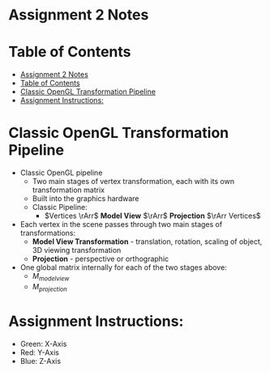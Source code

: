 # Assignment 2 Notes

# Table of Contents


<!-- @import "[TOC]" {cmd="toc" depthFrom=1 depthTo=6 orderedList=false} -->

<!-- code_chunk_output -->

- [Assignment 2 Notes](#assignment-2-notes)
- [Table of Contents](#table-of-contents)
- [Classic OpenGL Transformation Pipeline](#classic-opengl-transformation-pipeline)
- [Assignment Instructions:](#assignment-instructions)

<!-- /code_chunk_output -->

# Classic OpenGL Transformation Pipeline

- Classic OpenGL pipeline
  - Two main stages of vertex transformation, each with its own transformation matrix
  - Built into the graphics hardware
  - Classic Pipeline:
    - $Vertices \rArr$ **Model View** $\rArr$ **Projection** $\rArr Vertices$
- Each vertex in the scene passes through two main stages of transformations:
  - **Model View Transformation** - translation, rotation, scaling of object, 3D viewing transformation
  - **Projection** - perspective or orthographic
- One global matrix internally for each of the two stages above:
  - $M_{modelview}$
  - $M_{projection}$


# Assignment Instructions:

- Green: X-Axis
- Red: Y-Axis
- Blue: Z-Axis

















